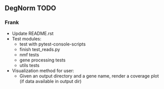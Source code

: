 ## DegNorm TODO

### Frank
- Update README.rst
- Test modules:
    - test with pytest-console-scripts
    - finish test_reads.py
    - nmf tests
    - gene processing tests
    - utils tests
- Visualization method for user:
    - Given an output directory and a gene name, render a coverage plot (if data available in output dir)